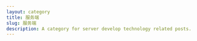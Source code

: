 ```yaml
---
layout: category
title: 服务端
slug: 服务端
description: A category for server develop technology related posts.
---
```

